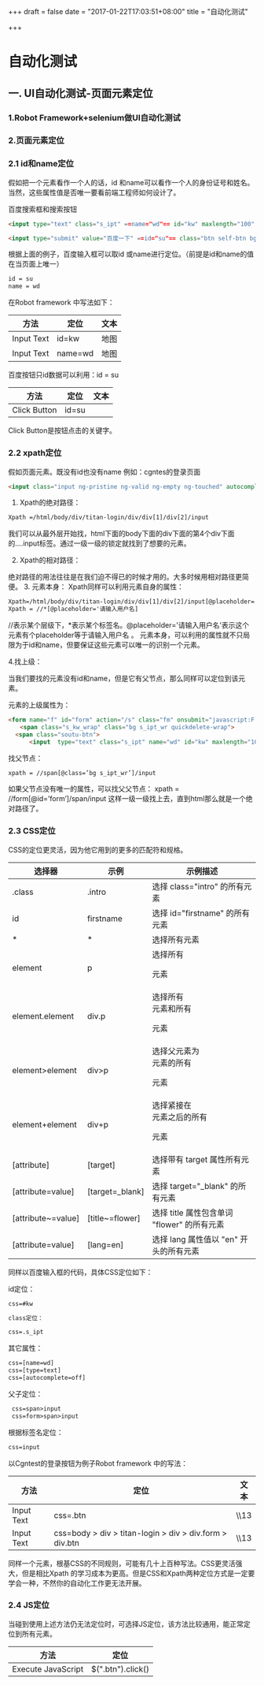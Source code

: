 +++
draft = false
date = "2017-01-22T17:03:51+08:00"
title = "自动化测试"

+++

# 自动化测试
## 一. UI自动化测试-页面元素定位
### 1.Robot Framework+selenium做UI自动化测试

### 2.页面元素定位
### 2.1 id和name定位
假如把一个元素看作一个人的话，id 和name可以看作一个人的身份证号和姓名。当然，这些属性值是否唯一要看前端工程师如何设计了。

百度搜索框和搜索按钮
```html
<input type="text" class="s_ipt" ==name="wd"== id="kw" maxlength="100" autocomplete="off">

<input type="submit" value="百度一下" ==id="su"== class="btn self-btn bg s_btn">

```

根据上面的例子，百度输入框可以取id 或name进行定位。（前提是id和name的值在当页面上唯一）
```html
id = su
name = wd
```
在Robot framework 中写法如下：

方法 | 定位|文本
---|---|---
Input Text | id=kw | 地图| 
Input Text | name=wd |地图| 

百度按钮只id数据可以利用：id = su

方法 | 定位|文本
---|---|---
Click Button | id=su|
Click Button是按钮点击的关键字。
### 2.2 xpath定位
假如页面元素。既没有id也没有name
例如：cgntes的登录页面
```html
<input class="input ng-pristine ng-valid ng-empty ng-touched" autocomplete="off" ng-change="vm.loginFailed=false" ng-model="vm.user.username" placeholder="请输入用户名" autofocus="" ng-keyup="vm.keyUp($event)" tabindex="1" aria-invalid="false" style="">
```
 
1. Xpath的绝对路径：

```html
Xpath =/html/body/div/titan-login/div/div[1]/div[2]/input
```
我们可以从最外层开始找，html下面的body下面的div下面的第4个div下面的....input标签。通过一级一级的锁定就找到了想要的元素。
 
2. Xpath的相对路径：

绝对路径的用法往往是在我们迫不得已的时候才用的。大多时候用相对路径更简便。
3. 元素本身：
Xpath同样可以利用元素自身的属性：

```html
Xpath=/html/body/div/titan-login/div/div[1]/div[2]/input[@placeholder='请输入用户名']
Xpath = //*[@placeholder='请输入用户名]
```

//表示某个层级下，*表示某个标签名。@placeholder='请输入用户名'表示这个元素有个placeholder等于请输入用户名 。
元素本身，可以利用的属性就不只局限为于id和name，但要保证这些元素可以唯一的识别一个元素。
 
4.找上级：

当我们要找的元素没有id和name，但是它有父节点，那么同样可以定位到该元素。

元素的上级属性为：
```html
<form name="f" id="form" action="/s" class="fm" onsubmit="javascript:F.call('ps/sug','pssubmit')">
　　<span class="s_kw_wrap" class="bg s_ipt_wr quickdelete-wrap">
  <span class="soutu-btn">
　　　 <input  type="text" class="s_ipt" name="wd" id="kw" maxlength="100" autocomplete="off">
```
找父节点：

```html
xpath = //span[@class=’bg s_ipt_wr’]/input
```
如果父节点没有唯一的属性，可以找父父节点：
xpath = //form[@id=’form’]/span/input
这样一级一级找上去，直到html那么就是一个绝对路径了。
### 2.3 CSS定位
CSS的定位更灵活，因为他它用到的更多的匹配符和规格。

选择器| 示例|示例描述
---|---|---
.class | .intro|选择 class="intro" 的所有元素||
id|firstname|选择 id="firstname" 的所有元素
*|*|选择所有元素|
element|p|选择所有 <p> 元素|
element.element|div.p|选择所有 <div> 元素和所有 <p> 元素|
element>element|div>p|选择父元素为 <div> 元素的所有 <p> 元素|
element+element|div+p|选择紧接在 <div> 元素之后的所有 <p> 元素|
[attribute]|[target]|选择带有 target 属性所有元素|
[attribute=value]|[target=_blank]|选择 target="_blank" 的所有元素|
[attribute~=value]|[title~=flower]|选择 title 属性包含单词 "flower" 的所有元素|
[attribute=value]|[lang=en]|选择 lang 属性值以 "en" 开头的所有元素|

同样以百度输入框的代码，具体CSS定位如下：

id定位：
```html
css=#kw

class定位：

css=.s_ipt
```

其它属性：
```html
css=[name=wd]
css=[type=text]
css=[autocomplete=off]
```
父子定位：
```html
 css=span>input
 css=form>span>input
```
根据标签名定位：
```html
css=input
```

以Cgntest的登录按钮为例子Robot framework 中的写法：

方法 | 定位|文本
---|---|---
Input Text | css=.btn | \\\13|
Input Text | css=body > div > titan-login > div > div.form > div.btn|\\\13|

同样一个元素，根基CSS的不同规则，可能有几十上百种写法。CSS更灵活强大，但是相比Xpath 的学习成本为更高。但是CSS和Xpath两种定位方式是一定要学会一种，不然你的自动化工作更无法开展。
### 2.4 JS定位
当碰到使用上述方法仍无法定位时，可选择JS定位，该方法比较通用，能正常定位到所有元素。

方法 | 定位
---|---|
Execute JavaScript | $(".btn").click() |

